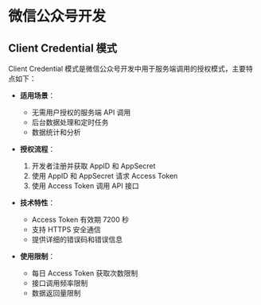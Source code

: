 ---
---

# 微信公众号开发

## Client Credential 模式

Client Credential 模式是微信公众号开发中用于服务端调用的授权模式，主要特点如下：

- **适用场景**：

  - 无需用户授权的服务端 API 调用
  - 后台数据处理和定时任务
  - 数据统计和分析

- **授权流程**：

  1. 开发者注册并获取 AppID 和 AppSecret
  2. 使用 AppID 和 AppSecret 请求 Access Token
  3. 使用 Access Token 调用 API 接口

- **技术特性**：

  - Access Token 有效期 7200 秒
  - 支持 HTTPS 安全通信
  - 提供详细的错误码和错误信息

- **使用限制**：
  - 每日 Access Token 获取次数限制
  - 接口调用频率限制
  - 数据返回量限制
